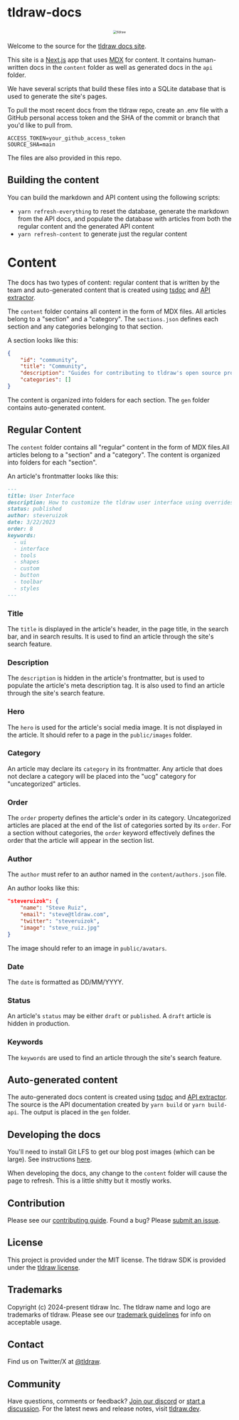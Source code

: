 # tldraw-docs

<div alt style="text-align: center; transform: scale(.5);">
	<picture>
		<img alt="tldraw" src="https://github.com/tldraw/tldraw-lite/raw/main/docs/public/card_repo.png" />
	</picture>
</div>

Welcome to the source for the [tldraw docs site](https://tldraw.dev).

This site is a [Next.js](https://nextjs.org/) app that uses [MDX](https://mdxjs.com/) for content. It contains human-written docs in the `content` folder as well as generated docs in the `api` folder.

We have several scripts that build these files into a SQLite database that is used to generate the site's pages.

To pull the most recent docs from the tldraw repo, create an .env file with a GitHub personal access token and the SHA of the commit or branch that you'd like to pull from.

```
ACCESS_TOKEN=your_github_access_token
SOURCE_SHA=main
```

The files are also provided in this repo.

## Building the content

You can build the markdown and API content using the following scripts:

- `yarn refresh-everything` to reset the database, generate the markdown from the API docs, and populate the database with articles from both the regular content and the generated API content
- `yarn refresh-content` to generate just the regular content

# Content

The docs has two types of content: regular content that is written by the team and auto-generated content that is created using [tsdoc](https://tsdoc.org/) and [API extractor](https://api-extractor.com/).

The `content` folder contains all content in the form of MDX files. All articles belong to a "section" and a "category". The `sections.json` defines each section and any categories belonging to that section.

A section looks like this:

```json
{
	"id": "community",
	"title": "Community",
	"description": "Guides for contributing to tldraw's open source project.",
	"categories": []
}
```

The content is organized into folders for each section. The `gen` folder contains auto-generated content.

## Regular Content

The `content` folder contains all "regular" content in the form of MDX files.All articles belong to a "section" and a "category". The content is organized into folders for each "section".

An article's frontmatter looks like this:

```md
---
title: User Interface
description: How to customize the tldraw user interface using overrides.
status: published
author: steveruizok
date: 3/22/2023
order: 8
keywords:
  - ui
  - interface
  - tools
  - shapes
  - custom
  - button
  - toolbar
  - styles
---
```

### Title

The `title` is displayed in the article's header, in the page title, in the search bar, and in search results. It is used to find an article through the site's search feature.

### Description

The `description` is hidden in the article's frontmatter, but is used to populate the article's meta description tag. It is also used to find an article through the site's search feature.

### Hero

The `hero` is used for the article's social media image. It is not displayed in the article. It should refer to a page in the `public/images` folder.

### Category

An article may declare its `category` in its frontmatter. Any article that does not declare a category will be placed into the "ucg" category for "uncategorized" articles.

### Order

The `order` property defines the article's order in its category. Uncategorized articles are placed at the end of the list of categories sorted by its `order`. For a section without categories, the `order` keyword effectively defines the order that the article will appear in the section list.

### Author

The `author` must refer to an author named in the `content/authors.json` file.

An author looks like this:

```json
"steveruizok": {
	"name": "Steve Ruiz",
	"email": "steve@tldraw.com",
	"twitter": "steveruizok",
	"image": "steve_ruiz.jpg"
}
```

The image should refer to an image in `public/avatars`.

### Date

The `date` is formatted as DD/MM/YYYY.

### Status

An article's `status` may be either `draft` or `published`. A `draft` article is hidden in production.

### Keywords

The `keywords` are used to find an article through the site's search feature.

## Auto-generated content

The auto-generated docs content is created using [tsdoc](https://tsdoc.org/) and [API extractor](https://api-extractor.com/). The source is the API documentation created by `yarn build` or `yarn build-api`. The output is placed in the `gen` folder.

## Developing the docs

You'll need to install Git LFS to get our blog post images (which can be large). See instructions [here](https://docs.github.com/en/repositories/working-with-files/managing-large-files/installing-git-large-file-storage).

When developing the docs, any change to the `content` folder will cause the page to refresh. This is a little shitty but it mostly works.

## Contribution

Please see our [contributing guide](https://github.com/tldraw/tldraw/blob/main/CONTRIBUTING.md). Found a bug? Please [submit an issue](https://github.com/tldraw/tldraw/issues/new).

## License

This project is provided under the MIT license. The tldraw SDK is provided under the [tldraw license](https://github.com/tldraw/tldraw/blob/main/LICENSE.md).

## Trademarks

Copyright (c) 2024-present tldraw Inc. The tldraw name and logo are trademarks of tldraw. Please see our [trademark guidelines](https://github.com/tldraw/tldraw/blob/main/TRADEMARKS.md) for info on acceptable usage.

## Contact

Find us on Twitter/X at [@tldraw](https://twitter.com/tldraw).

## Community

Have questions, comments or feedback? [Join our discord](https://discord.gg/rhsyWMUJxd) or [start a discussion](https://github.com/tldraw/tldraw/discussions/new). For the latest news and release notes, visit [tldraw.dev](https://tldraw.dev).
